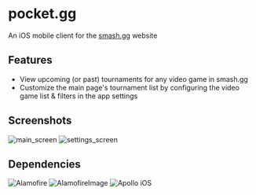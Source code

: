 # pocket.gg

An iOS mobile client for the [smash.gg](https://smash.gg/) website

## Features

* View upcoming (or past) tournaments for any video game in smash.gg
* Customize the main page's tournament list by configuring the video game list & filters in the app settings

## Screenshots

![main_screen](https://raw.githubusercontent.com/gcsiu/pocket.gg/master/Screenshots/main_screen.png)
![settings_screen](https://raw.githubusercontent.com/gcsiu/pocket.gg/master/Screenshots/settings_screen.png)

## Dependencies

![Alamofire](https://github.com/Alamofire/Alamofire)
![AlamofireImage](https://github.com/Alamofire/AlamofireImage)
![Apollo iOS](https://github.com/apollographql/apollo-ios)